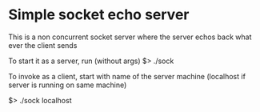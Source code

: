 # Simple socket echo server

This is a non concurrent socket server where the server echos back what ever the client sends

To start it as a server, run (without args)
$> ./sock 

To invoke as a client, start with name of the server machine (localhost if server is running on same machine)

$> ./sock localhost

